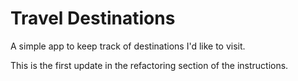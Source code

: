 # Travel Destinations

A simple app to keep track of destinations I'd like to visit.

This is the first update in the refactoring section of the instructions.
